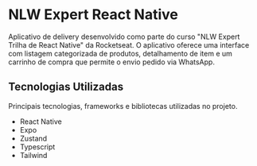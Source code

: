 # NLW Expert React Native

Aplicativo de delivery desenvolvido como parte do curso "NLW Expert Trilha de React Native" da Rocketseat. O aplicativo oferece uma interface com listagem categorizada de produtos, detalhamento de item e um carrinho de compra que permite o envio pedido via WhatsApp.

## Tecnologias Utilizadas

Principais tecnologias, frameworks e bibliotecas utilizadas no projeto.

- React Native
- Expo
- Zustand
- Typescript
- Tailwind
